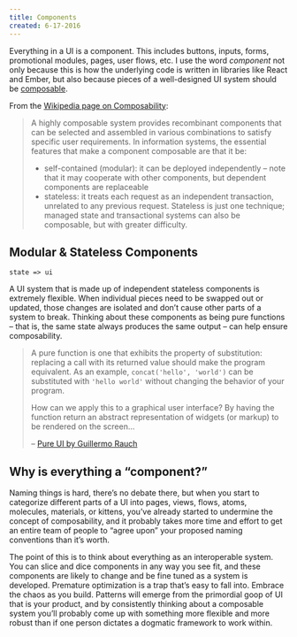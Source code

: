 ```yaml
---
title: Components
created: 6-17-2016
---
```


Everything in a UI is a component.
This includes buttons, inputs, forms, promotional modules, pages, user flows, etc.
I use the word *component* not only because this is how the underlying code is written in libraries like React and Ember,
but also because pieces of a well-designed UI system should be [composable](https://en.wikipedia.org/wiki/Composability).


From the [Wikipedia page on Composability](https://en.wikipedia.org/wiki/Composability):

> A highly composable system provides recombinant components that can be selected and assembled in various combinations to satisfy specific user requirements. In information systems, the essential features that make a component composable are that it be:
>
> - self-contained (modular): it can be deployed independently – note that it may cooperate with other components, but dependent components are replaceable
> - stateless: it treats each request as an independent transaction, unrelated to any previous request. Stateless is just one technique; managed state and transactional systems can also be composable, but with greater difficulty.


## Modular & Stateless Components

```
state => ui
```

A UI system that is made up of independent stateless components is extremely flexible.
When individual pieces need to be swapped out or updated,
those changes are isolated and don’t cause other parts of a system to break.
Thinking about these components as being pure functions –
that is, the same state always produces the same output –
can help ensure composability.

> A pure function is one that exhibits the property of substitution: replacing a call with its returned value should make the program equivalent. As an example, `concat('hello', 'world')` can be substituted with `'hello world'` without changing the behavior of your program.
>
> How can we apply this to a graphical user interface? By having the function return an abstract representation of widgets (or markup) to be rendered on the screen...
>
> – [Pure UI by Guillermo Rauch](http://rauchg.com/2015/pure-ui/)

## Why is everything a “component?”

Naming things is hard, there’s no debate there, but when you start to categorize different parts of a UI into pages, views, flows, atoms, molecules, materials, or kittens, you’ve already started to undermine the concept of composability, and it probably takes more time and effort to get an entire team of people to “agree upon” your proposed naming conventions than it’s worth.

The point of this is to think about everything as an interoperable system.
You can slice and dice components in any way you see fit, and these components are likely to change and be fine tuned as a system is developed.
Premature optimization is a trap that’s easy to fall into.
Embrace the chaos as you build.
Patterns will emerge from the primordial goop of UI that is your product,
and by consistently thinking about a composable system you’ll probably come up with something more flexible
and more robust than if one person dictates a dogmatic framework to work within.

